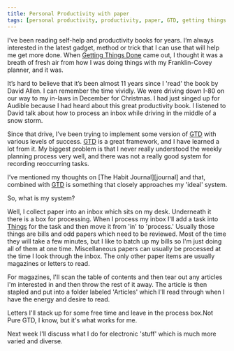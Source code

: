 ```yaml
---
title: Personal Productivity with paper
tags: [personal productivity, productivity, paper, GTD, getting things done]
---
```


I’ve been reading self-help and productivity books for years. I’m always interested in the latest gadget, method or trick that I can use that will help me get more done. When [Getting Things Done][GTD] came out, I thought it was a breath of fresh air from how I was doing things with my Franklin-Covey planner, and it was.

It’s hard to believe that it’s been almost 11 years since I 'read' the book by David Allen. I can remember the time vividly. We were driving down I-80 on our way to my in-laws in December for Christmas. I had just singed up for Audible because I had heard about this great productivity book. I listened to David talk about how to process an inbox while driving in the middle of a snow storm.

Since that drive, I’ve been trying to implement some version of [GTD][GTD] with various levels of success. [GTD][GTD] is a great framework, and I have learned a lot from it. My biggest problem is that I never really understood the weekly planning process very well, and there was not a really good system for recording reoccurring tasks.

I’ve mentioned my thoughts on [The Habit Journal][journal] and that, combined with [GTD][GTD] is something that closely approaches my 'ideal' system.

So, what is my system?

Well, I collect paper into an inbox which sits on my desk. Underneath it there is a box for processing. When I process my inbox I'll add a task into [Things][things] for the task and then move it from 'in' to 'process.' Usually those things are bills and odd papers which need to be reviewed. Most of the time they will take a few minutes, but I like to batch up my bills so I'm just doing all of them at one time. Miscellaneous papers can usually be processed at the time I look through the inbox. The only other paper items are usually magazines or letters to read.

For magazines, I'll scan the table of contents and then tear out any articles I'm interested in and then throw the rest of it away. The article is then stapled and put into a folder labeled 'Articles' which I'll read through when I have the energy and desire to read.

Letters I'll stack up for some free time and leave in the process box.Not Pure GTD, I know, but it's what works for me.

Next week I'll discuss what I do for electronic 'stuff' which is much more varied and diverse.


[GTD]: https://www.amazon.com/Getting-Things-Done-Stress-Free-Productivity/dp/B01B6WSK5C/ref=tmm_aud_swatch_0?_encoding=UTF8&qid=&sr=
[things]: https://culturedcode.com/

